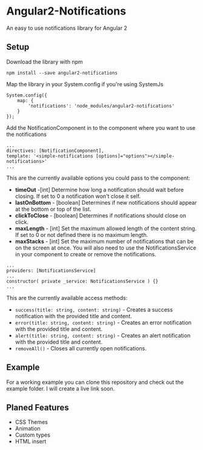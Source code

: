 # Angular2-Notifications
An easy to use notifications library for Angular 2
## Setup
Download the library with npm
```
npm install --save angular2-notifications
```

Map the library in your System.config if you're using SystemJs
```
System.config({
    map: {
        'notifications': 'node_modules/angular2-notifications'
    }
});
```

Add the NotificationComponent in to the component where you want to use the notifications
```
...
directives: [NotificationComponent],
template: '<simple-notifications [options]="options"></simple-notifications>'
...
```
This are the currently available options you could pass to the component:
* __timeOut__ -\[int] Determine how long a notification should wait before closing. If set to 0 a notification won't close it self.
* __lastOnBottom__ - \[boolean] Determines if new notifications should appear at the bottom or top of the list.
* __clickToClose__ - \[boolean] Determines if notifications should close on click.
* __maxLength__ - \[int] Set the maximum allowed length of the content string. If set to 0 or not defined there is no maximum length.
* __maxStacks__ - \[int] Set the maximum number of notifications that can be on the screen at once. 
You will also need to use the NotificationsService in your component to create or remove the notifications.
```
...
providers: [NotificationsService]
...
constructor( private _service: NotificationsService ) {}
...
```
This are the currently available access methods:
* `success(title: string, content: string)` - Creates a success notification with the provided title and content.
* `error(title: string, content: string)` - Creates an error notification with the provided title and content.
* `alert(title: string, content: string)` - Creates an alert notification with the provided title and content.
* `removeAll()` - Closes all currently open notifications.

## Example

For a working example you can clone this repository and check out the example folder.
I will create a live link soon.

## Planed Features

* CSS Themes
* Animation
* Custom types
* HTML insert


